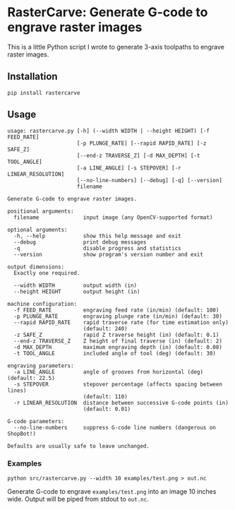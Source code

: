 # RasterCarve: Generate G-code to engrave raster images

This is a little Python script I wrote to generate 3-axis toolpaths to
engrave raster images.

## Installation

`pip install rastercarve`

## Usage

```
usage: rastercarve.py [-h] (--width WIDTH | --height HEIGHT) [-f FEED_RATE]
                      [-p PLUNGE_RATE] [--rapid RAPID_RATE] [-z SAFE_Z]
                      [--end-z TRAVERSE_Z] [-d MAX_DEPTH] [-t TOOL_ANGLE]
                      [-a LINE_ANGLE] [-s STEPOVER] [-r LINEAR_RESOLUTION]
                      [--no-line-numbers] [--debug] [-q] [--version]
                      filename

Generate G-code to engrave raster images.

positional arguments:
  filename              input image (any OpenCV-supported format)

optional arguments:
  -h, --help            show this help message and exit
  --debug               print debug messages
  -q                    disable progress and statistics
  --version             show program's version number and exit

output dimensions:
  Exactly one required.

  --width WIDTH         output width (in)
  --height HEIGHT       output height (in)

machine configuration:
  -f FEED_RATE          engraving feed rate (in/min) (default: 100)
  -p PLUNGE_RATE        engraving plunge rate (in/min) (default: 30)
  --rapid RAPID_RATE    rapid traverse rate (for time estimation only)
                        (default: 240)
  -z SAFE_Z             rapid Z traverse height (in) (default: 0.1)
  --end-z TRAVERSE_Z    Z height of final traverse (in) (default: 2)
  -d MAX_DEPTH          maximum engraving depth (in) (default: 0.08)
  -t TOOL_ANGLE         included angle of tool (deg) (default: 30)

engraving parameters:
  -a LINE_ANGLE         angle of grooves from horizontal (deg) (default: 22.5)
  -s STEPOVER           stepover percentage (affects spacing between lines)
                        (default: 110)
  -r LINEAR_RESOLUTION  distance between successive G-code points (in)
                        (default: 0.01)

G-code parameters:
  --no-line-numbers     suppress G-code line numbers (dangerous on ShopBot!)

Defaults are usually safe to leave unchanged.
```

### Examples

```
python src/rastercarve.py --width 10 examples/test.png > out.nc
```

Generate G-code to engrave `examples/test.png` into an image 10 inches
wide. Output will be piped from stdout to `out.nc`.
